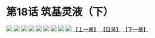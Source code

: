 # 第18话 筑基灵液（下）
![](https://mhpic.xiaomingtaiji.net/comic/D/斗破苍穹拆分版/18话/1.jpg-zymk.middle.webp)
![](https://mhpic.xiaomingtaiji.net/comic/D/斗破苍穹拆分版/18话/2.jpg-zymk.middle.webp)
![](https://mhpic.xiaomingtaiji.net/comic/D/斗破苍穹拆分版/18话/3.jpg-zymk.middle.webp)
![](https://mhpic.xiaomingtaiji.net/comic/D/斗破苍穹拆分版/18话/4.jpg-zymk.middle.webp)
![](https://mhpic.xiaomingtaiji.net/comic/D/斗破苍穹拆分版/18话/5.jpg-zymk.middle.webp)
![](https://mhpic.xiaomingtaiji.net/comic/D/斗破苍穹拆分版/18话/6.jpg-zymk.middle.webp)
![](https://mhpic.xiaomingtaiji.net/comic/D/斗破苍穹拆分版/18话/7.jpg-zymk.middle.webp)
![](https://mhpic.xiaomingtaiji.net/comic/D/斗破苍穹拆分版/18话/8.jpg-zymk.middle.webp)
![](https://mhpic.xiaomingtaiji.net/comic/D/斗破苍穹拆分版/18话/9.jpg-zymk.middle.webp)
[【上一章】](./17.md)
[【目录】](./READMD.md)
[【下一章】](./19.md)
